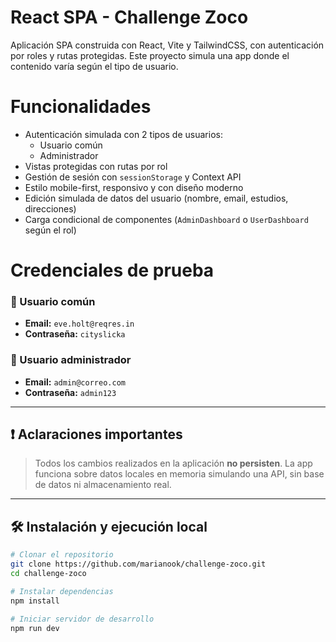 # React SPA - Challenge Zoco
Aplicación SPA construida con React, Vite y TailwindCSS, con autenticación por roles y rutas protegidas. Este proyecto simula una app donde el contenido varía según el tipo de usuario.

# Funcionalidades

- Autenticación simulada con 2 tipos de usuarios:
  - Usuario común
  - Administrador
- Vistas protegidas con rutas por rol
- Gestión de sesión con `sessionStorage` y Context API
- Estilo mobile-first, responsivo y con diseño moderno
- Edición simulada de datos del usuario (nombre, email, estudios, direcciones)
- Carga condicional de componentes (`AdminDashboard` o `UserDashboard` según el rol)

# Credenciales de prueba

### 👤 Usuario común
- **Email:** `eve.holt@reqres.in`
- **Contraseña:** `cityslicka`

### 🔐 Usuario administrador
- **Email:** `admin@correo.com`
- **Contraseña:** `admin123`

---

## ❗ Aclaraciones importantes

> Todos los cambios realizados en la aplicación **no persisten**. La app funciona sobre datos locales en memoria simulando una API, sin base de datos ni almacenamiento real.

---

## 🛠️ Instalación y ejecución local

```bash
# Clonar el repositorio
git clone https://github.com/marianook/challenge-zoco.git
cd challenge-zoco

# Instalar dependencias
npm install

# Iniciar servidor de desarrollo
npm run dev
